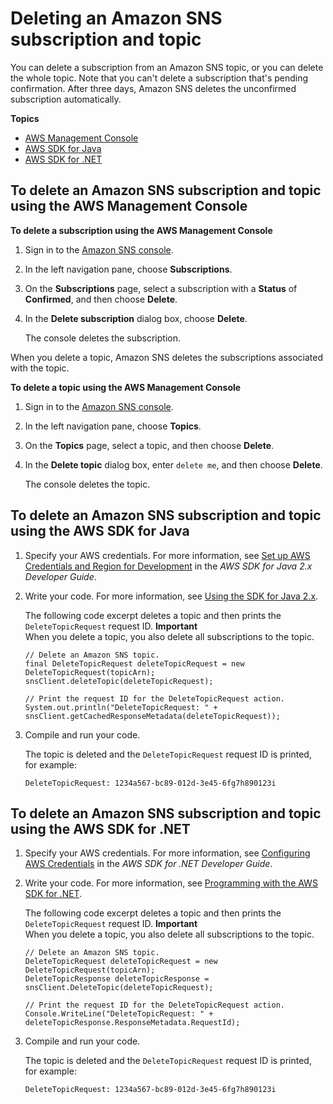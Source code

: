 # Deleting an Amazon SNS subscription and topic<a name="sns-delete-subscription-topic"></a>

You can delete a subscription from an Amazon SNS topic, or you can delete the whole topic\. Note that you can't delete a subscription that's pending confirmation\. After three days, Amazon SNS deletes the unconfirmed subscription automatically\.

**Topics**
+ [AWS Management Console](#sns-delete-subscription-topic-console)
+ [AWS SDK for Java](#delete-subscription-topic-aws-java)
+ [AWS SDK for \.NET](#delete-subscription-topic-aws-dot-net)

## To delete an Amazon SNS subscription and topic using the AWS Management Console<a name="sns-delete-subscription-topic-console"></a>

**To delete a subscription using the AWS Management Console**

1. Sign in to the [Amazon SNS console](https://console.aws.amazon.com/sns/home)\.

1. In the left navigation pane, choose **Subscriptions**\.

1. On the **Subscriptions** page, select a subscription with a **Status** of **Confirmed**, and then choose **Delete**\.

1. In the **Delete subscription** dialog box, choose **Delete**\.

   The console deletes the subscription\.

When you delete a topic, Amazon SNS deletes the subscriptions associated with the topic\.

**To delete a topic using the AWS Management Console**

1. Sign in to the [Amazon SNS console](https://console.aws.amazon.com/sns/home)\.

1. In the left navigation pane, choose **Topics**\.

1. On the **Topics** page, select a topic, and then choose **Delete**\.

1. In the **Delete topic** dialog box, enter `delete me`, and then choose **Delete**\.

   The console deletes the topic\.

## To delete an Amazon SNS subscription and topic using the AWS SDK for Java<a name="delete-subscription-topic-aws-java"></a>

1. Specify your AWS credentials\. For more information, see [Set up AWS Credentials and Region for Development](https://docs.aws.amazon.com/sdk-for-java/v2/developer-guide/setup-credentials.html) in the *AWS SDK for Java 2\.x Developer Guide*\.

1. Write your code\. For more information, see [Using the SDK for Java 2\.x](https://docs.aws.amazon.com/sdk-for-java/v2/developer-guide/basics.html)\.

   The following code excerpt deletes a topic and then prints the `DeleteTopicRequest` request ID\.
**Important**  
When you delete a topic, you also delete all subscriptions to the topic\.

   ```
   // Delete an Amazon SNS topic.
   final DeleteTopicRequest deleteTopicRequest = new DeleteTopicRequest(topicArn);
   snsClient.deleteTopic(deleteTopicRequest);
   
   // Print the request ID for the DeleteTopicRequest action.
   System.out.println("DeleteTopicRequest: " + snsClient.getCachedResponseMetadata(deleteTopicRequest));
   ```

1. Compile and run your code\.

   The topic is deleted and the `DeleteTopicRequest` request ID is printed, for example:

   ```
   DeleteTopicRequest: 1234a567-bc89-012d-3e45-6fg7h890123i
   ```

## To delete an Amazon SNS subscription and topic using the AWS SDK for \.NET<a name="delete-subscription-topic-aws-dot-net"></a>

1. Specify your AWS credentials\. For more information, see [Configuring AWS Credentials](https://docs.aws.amazon.com/sdk-for-net/v3/developer-guide/net-dg-config-creds.html) in the *AWS SDK for \.NET Developer Guide*\.

1. Write your code\. For more information, see [Programming with the AWS SDK for \.NET](https://docs.aws.amazon.com/sdk-for-net/v3/developer-guide/net-dg-programming-techniques.html)\.

   The following code excerpt deletes a topic and then prints the `DeleteTopicRequest` request ID\.
**Important**  
When you delete a topic, you also delete all subscriptions to the topic\.

   ```
   // Delete an Amazon SNS topic.
   DeleteTopicRequest deleteTopicRequest = new DeleteTopicRequest(topicArn);
   DeleteTopicResponse deleteTopicResponse = snsClient.DeleteTopic(deleteTopicRequest);
   
   // Print the request ID for the DeleteTopicRequest action.
   Console.WriteLine("DeleteTopicRequest: " + deleteTopicResponse.ResponseMetadata.RequestId);
   ```

1. Compile and run your code\.

   The topic is deleted and the `DeleteTopicRequest` request ID is printed, for example:

   ```
   DeleteTopicRequest: 1234a567-bc89-012d-3e45-6fg7h890123i
   ```